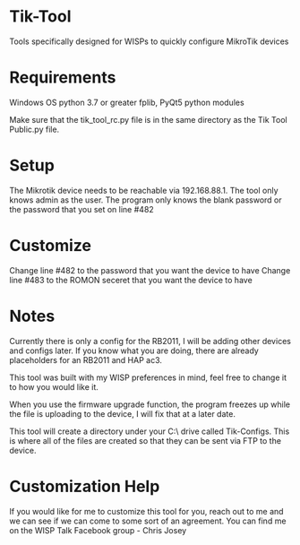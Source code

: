 # Tik-Tool
Tools specifically designed for WISPs to quickly configure MikroTik devices

# Requirements
Windows OS
python 3.7 or greater
fplib, PyQt5 python modules

Make sure that the tik_tool_rc.py file is in the same directory as the Tik Tool Public.py file.

# Setup
The Mikrotik device needs to be reachable via 192.168.88.1.
The tool only knows admin as the user.
The program only knows the blank password or the password that you set on line #482

# Customize
Change line #482 to the password that you want the device to have
Change line #483 to the ROMON seceret that you want the device to have

# Notes
Currently there is only a config for the RB2011, I will be adding other devices and configs later. If you know what you are doing, there are already placeholders for an RB2011 and HAP ac3.

This tool was built with my WISP preferences in mind, feel free to change it to how you would like it.

When you use the firmware upgrade function, the program freezes up while the file is uploading to the device, I will fix that at a later date.

This tool will create a directory under your C:\ drive called Tik-Configs. This is where all of the files are created so that they can be sent via FTP to the device.

# Customization Help
If you would like for me to customize this tool for you, reach out to me and we can see if we can come to some sort of an agreement. You can find me on the WISP Talk Facebook group - Chris Josey
